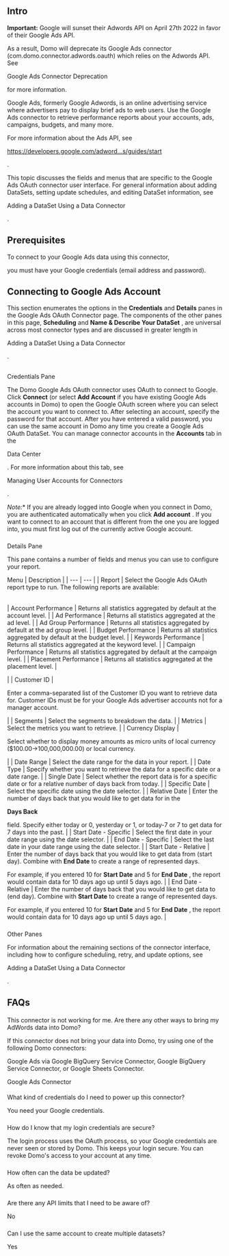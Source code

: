 

Intro
-------


**Important:**
 Google will sunset their Adwords API on April 27th 2022 in favor of their Google Ads API.


 As a result, Domo will deprecate its Google Ads connector (com.domo.connector.adwords.oauth) which relies on the Adwords API.  See

Google Ads Connector Deprecation

for more information.


 Google Ads, formerly Google Adwords, is an online advertising service where advertisers pay to display brief ads to web users. Use the Google Ads connector to retrieve performance reports about your accounts, ads, campaigns, budgets, and many more.

For more information about the Ads API, see

https://developers.google.com/adword...s/guides/start

.


 This topic discusses the fields and menus that are specific to the Google Ads OAuth connector user interface. For general information about adding DataSets, setting update schedules, and editing DataSet information, see

Adding a DataSet Using a Data Connector

.


 Prerequisites
---------------

To connect to your Google Ads data using this connector,

you must have your Google credentials (email address and password).

Connecting to Google Ads Account
----------------------------------

This section enumerates the options in the
 **Credentials**
 and
 **Details**
 panes in the Google Ads OAuth Connector page. The components of the other panes in this page,
 **Scheduling**
 and
 **Name & Describe Your DataSet**
 , are universal across most connector types and are discussed in greater length in

Adding a DataSet Using a Data Connector

.

##
 Credentials Pane

The Domo Google Ads OAuth connector uses OAuth to connect to Google. Click
 **Connect**
 (or select
 **Add Account**
 if you have existing Google Ads accounts in Domo) to open the Google OAuth screen where you can select the account you want to connect to. After selecting an account, specify the password for that account. After you have entered a valid password, you can use the same account in Domo any time you create a Google Ads OAuth DataSet. You can manage connector accounts in the
 **Accounts**
 tab in the

Data Center

. For more information about this tab, see

Managing User Accounts for Connectors

.

*Note:**
 If you are already logged into Google when you connect in Domo, you are authenticated automatically when you click
 **Add account**
 . If you want to connect to an account that is different from the one you are logged into, you must first log out of the currently active Google account.


###
 Details Pane

This pane contains a number of fields and menus you can use to configure your report.


 Menu
  |
 Description
  |
| --- | --- |
|
 Report
  |
 Select the Google Ads OAuth report type to run. The following reports are available:


|  |  |
| --- | --- |
|
 Account Performance
  |
 Returns all statistics aggregated by default at the account level.
  |
|
 Ad Performance
  |
 Returns all statistics aggregated at the ad level.
  |
|
 Ad Group Performance
  |
 Returns all statistics aggregated by default at the ad group level.
  |
|
 Budget Performance
  |
 Returns all statistics aggregated by default at the budget level.
  |
|
 Keywords Performance
  |
 Returns all statistics aggregated at the keyword level.
  |
|
 Campaign Performance
  |
 Returns all statistics aggregated by default at the campaign level.
  |
|
 Placement Performance
  |
 Returns all statistics aggregated at the placement level.
  |

|
|
 Customer ID
  |

Enter a comma-separated list of the Customer ID you want to retrieve data for. Customer IDs must be for your Google Ads advertiser accounts not for a manager account.

|
|
 Segments
  |
 Select the segments to breakdown the data.
  |
|
 Metrics
  |
 Select the metrics you want to retrieve.
  |
|
 Currency Display
  |

Select whether to display money amounts as micro units of local currency ($100.00->100,000,000.00) or local currency.

|
|
 Date Range
  |
 Select the date range for the data in your report.
  |
|
 Date Type
  |
 Specify whether you want to retrieve the data for a specific date or a date range.
  |
|
 Single Date
  |
 Select whether the report data is for a specific date or for a relative number of days back from today.
  |
|
 Specific Date
  |
 Select the specific date using the date selector.
  |
|
 Relative Date
  |
 Enter the number of days back that you would like to get data for in the


**Days Back**


 field. Specify either today or 0, yesterday or 1, or today-7 or 7 to get data for 7 days into the past.
  |
|
 Start Date - Specific
  |
 Select the first date in your date range using the date selector.
  |
|
 End Date - Specific
  |
 Select the last date in your date range using the date selector.
  |
|
 Start Date - Relative
  |
 Enter the number of days back that you would like to get data from (start day). Combine with
 ********End Date********
 to create a range of represented days.


 For example, if you entered 10 for
 ********Start Date********
 and 5 for
 ********End Date********
 , the report would contain data for 10 days ago up until 5 days ago.
  |
|
 End Date - Relative
  |
 Enter the number of days back that you would like to get data to (end day). Combine with
 ********Start Date********
 to create a range of represented days.


 For example, if you entered 10 for
 ********Start Date********
 and 5 for
 ********End Date********
 , the report would contain data for 10 days ago up until 5 days ago.
  |


###
 Other Panes

For information about the remaining sections of the connector interface, including how to configure scheduling, retry, and update options, see

Adding a DataSet Using a Data Connector

.


 FAQs
------


####
 This connector is not working for me. Are there any other ways to bring my AdWords data into Domo?

If this connector does not bring your data into Domo, try using one of the following Domo connectors:


 Google Ads via Google BigQuery Service Connector, Google BigQuery Service Connector, or Google Sheets Connector.

Google Ads Connector


####
 What kind of credentials do I need to power up this connector?

You need your Google credentials.

###
 How do I know that my login credentials are secure?

The login process uses the OAuth process, so your Google credentials are never seen or stored by Domo. This keeps your login secure. You can revoke Domo's access to your account at any time.

###
 How often can the data be updated?

As often as needed.

###
 Are there any API limits that I need to be aware of?

No

###
 Can I use the same account to create multiple datasets?

Yes

